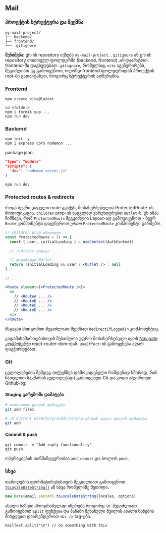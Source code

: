 ## Mail

### პროექტის სტრუქტურა და შექმნა
```
my-mail-project/
├── backend/
├── frontend/
└── .gitignore
```
**შენიშვნა**: git-ის repository იქნება `my-mail-project`. `.gitignore` ან git-ის repository თითოეულ ფოლდერში (backend, frontend) *არ* დაამატოთ. frontend-ში დაგხვდებათ `.gitignore`, რომელსაც `vite` აგენერირებს, შეგიძლიათ ეგ გამოიყენოთ, ოღონდ frontend ფოლდერიდან პროექტის root-ში გადაიტანეთ, როგორც სტრუქტურის აღწერაშია.

### Frontend
```
npm create vite@latest

cd <folder>
npm i formik yup ...
npm run dev
```

### Backend
```
npm init -y
npm i express cors nodemon ...
```
package.json:
```json
"type": "module"
"scripts": {
  "dev": "nodemon server.js"
}
```

```
npm run dev
```

### Protected routes & redirects
როცა ბევრი დაცული route გვაქვს, მოსახერხებელია ProtectedRoute-ის მოდიფიკაცია. `children` prop-ის ნაცვლად ვარენდერებთ `Outlet`-ს. ეს იმას ნიშნავს, რომ `ProtectedRoute` შეგვიძლია Layout-ად გამოვიყენოთ - ბევრ `Route` კომპონენტს დავუწეროთ *ერთი* `ProtectedRoute` კომპონენტი გარშემო.
```jsx
// children prop ამოვიღეთ
const ProtectedRoute = () => {
  const { user, initialLoading } = useContext(AuthContext)
  
  // redirect ლოგიკა ...

  // დავამატეთ Outlet
  return !initialLoading && user ? <Outlet /> : null
}

// ...

<Route element={<ProtectedRoute />}>
  <>
    // <RouteA ... />
    // <RouteB ... />
    // <RouteC ... />
    // <RouteD ... />
  </>
</Route>
```

მსგავსი მიდგომით შეგიძლიათ შექმნათ `RedirectIfLoggedIn` კომპონენტიც.

გადამისამართებისთვის შესაძლოა უფრო მოსახერხებელი იყოს [Navigate *კომპონენტი*](https://reactrouter.com/en/6.22.3/components/navigate) react-router-dom-დან. `useEffect`-ის გამოყენება აღარ დაგჭირდებათ.

### Git

ცვლილებების შემდეგ (თქვენზეა დამოკიდებული რამდენად ხშირად, რას ჩათვლით საკმარის ცვლილებად) გამოიყენეთ Git და კოდი ატვირთეთ Github-ზე:

#### Staging გარემოში დამატება
```bash
# თითო-თითო ფაილის დამატება
git add file1

# ან Current directory/subdirectory-ებიდან ყველა ფაილის დამატება
git add . 
```

#### Commit & push
```
git commit -m "Add reply functionality"
git push
```

ოპერაციების თანმიმდევრობაა `add`, `commit` და ბოლოს `push`.

### სხვა

თარიღების ფორმატირებისთვის შეგიძლიათ გამოიყენოთ [`toLocaleDateString()`](https://developer.mozilla.org/en-US/docs/Web/JavaScript/Reference/Global_Objects/Date/toLocaleDateString) ან სხვა რომელიმე მეთოდი.

```js
new Date(email.sentAt).toLocaleDateString(locales, options)
```

ახალი ხაზები პროგრამულად იწერება როგორც `\n`. შეგიძლიათ გამოიყენოთ `split` ფუნქცია და ბაზაში შენახული მეილის ახალი ხაზების მიხედვით დაარენდეროთ `<br />` tag-ები.

```
mailText.split("\n") // do something with this
```

